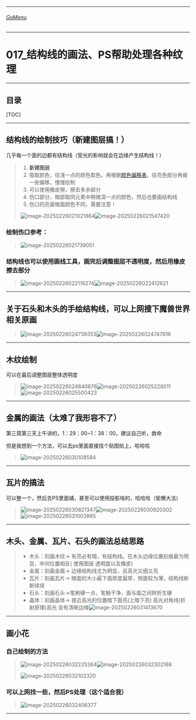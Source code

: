 

___________________________________________________________________________________________
###### [GoMenu](../3DMaxBasicsMenu.md)
___________________________________________________________________________________________
# 017_结构线的画法、PS帮助处理各种纹理


___________________________________________________________________________________________


## 目录

[TOC]


------

## 结构线的绘制技巧（新建图层搞！）

几乎每一个面的边都有结构线（受光的影响就会在边缘产生结构线！）

> 1. **新建图层**
> 2. 吸取颜色，往浅一点的颜色取色，再根据[颜色偏移表](./3DMaxBaseV016.md#颜色偏移色盘)，往亮色部分再做一些偏移，慢慢绘制
> 3. 可以使用橡皮擦，擦去多余部分
> 4. 伤口部分，暗部取同元素中稍微深一点的颜色，然后也要画结构线
> 5. 伤口的亮面暗面颜色不同，需要注意！
>
> ![image-20250226021021864](./Image/3DMaxBaseV017/image-20250226021021864.png)![image-20250226021547420](./Image/3DMaxBaseV017/image-20250226021547420.png)

### 绘制伤口参考：

> ![image-20250226021739051](./Image/3DMaxBaseV017/image-20250226021739051.png)

### 结构线也可以使用画线工具，画完后调整图层不透明度，然后用橡皮擦去部分

> ![image-20250226022116274](./Image/3DMaxBaseV017/image-20250226022116274.png)![image-20250226022412621](./Image/3DMaxBaseV017/image-20250226022412621.png)

------

## 关于石头和木头的手绘结构线，可以上网搜下魔兽世界相关原画

> ![image-20250226024739353](./Image/3DMaxBaseV017/image-20250226024739353.png)![image-20250226024747816](./Image/3DMaxBaseV017/image-20250226024747816.png)

------

## 木纹绘制

可以在最后调整图层整体透明度

> ![image-20250226024840876](./Image/3DMaxBaseV017/image-20250226024840876.png)![image-20250226025226011](./Image/3DMaxBaseV017/image-20250226025226011.png)![image-20250226025500423](./Image/3DMaxBaseV017/image-20250226025500423.png)

------

## 金属的画法（太难了我形容不了）

第三周第三天上午讲的，1：29：00~1：38：00，建议自己听，救命

但是我想到一个方法，可以去ps里面直接找个贴图给上，哈哈哈

> ![image-20250226030108584](./Image/3DMaxBaseV017/image-20250226030108584.png)

------

## 瓦片的搞法

可以整一个，然后去PS里面铺，甚至可以使用投影啥的，哈哈哈（偷懒大法）

> ![image-20250226030821347](./Image/3DMaxBaseV017/image-20250226030821347.png)![image-20250226030920302](./Image/3DMaxBaseV017/image-20250226030920302.png)![image-20250226031003865](./Image/3DMaxBaseV017/image-20250226031003865.png)

------

## 木头、金属、瓦片、石头的画法总结思路

> - 木头：刻画木纹→ 有亮必有暗，有结构线。在木头边缘位置刻痕最为明显，中间位置相反( 使用图层 透明度以及橡皮)
> - 金属：刻画金属→ 边缘结构线尤为明显，且高光又细又亮
> - 瓦片：刻画瓦片→ 暗面的大小最下面厚度最厚，侧面较为薄，结构线断断续续
> - 石头：刻画石头→笔刷硬一点，笔触干净，面与面之间转折生硬
> - 晶体：刻画晶体→ 接近高光的位置暗下面亮(上暗下亮)  高光对角线(折射原理)高光 会有清晰边缘![image-20250226031413670](./Image/3DMaxBaseV017/image-20250226031413670.png)

------

## 画小花

### 自己绘制的方法

> ![image-20250226032225364](./Image/3DMaxBaseV017/image-20250226032225364.png)![image-20250226032302166](./Image/3DMaxBaseV017/image-20250226032302166.png)
>
> ![image-20250226032102320](./Image/3DMaxBaseV017/image-20250226032102320.png)

### 可以上网找一些，然后PS处理（这个适合我）

> ![image-20250226032406377](./Image/3DMaxBaseV017/image-20250226032406377.png)

------

